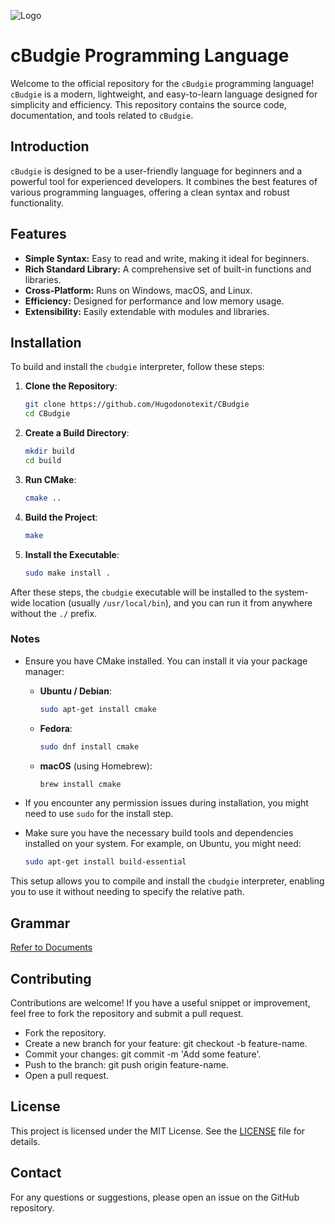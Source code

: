 ![Logo](logo.png)
# cBudgie Programming Language

Welcome to the official repository for the `cBudgie` programming language! `cBudgie` is a modern, lightweight, and easy-to-learn language designed for simplicity and efficiency. This repository contains the source code, documentation, and tools related to `cBudgie`.

## Introduction

`cBudgie` is designed to be a user-friendly language for beginners and a powerful tool for experienced developers. It combines the best features of various programming languages, offering a clean syntax and robust functionality.

## Features

- **Simple Syntax:** Easy to read and write, making it ideal for beginners.
- **Rich Standard Library:** A comprehensive set of built-in functions and libraries.
- **Cross-Platform:** Runs on Windows, macOS, and Linux.
- **Efficiency:** Designed for performance and low memory usage.
- **Extensibility:** Easily extendable with modules and libraries.

## Installation

To build and install the `cbudgie` interpreter, follow these steps:

1. **Clone the Repository**:
    ```sh
    git clone https://github.com/Hugodonotexit/CBudgie
    cd CBudgie
    ```

2. **Create a Build Directory**:
    ```sh
    mkdir build
    cd build
    ```

3. **Run CMake**:
    ```sh
    cmake ..
    ```

4. **Build the Project**:
    ```sh
    make
    ```

5. **Install the Executable**:
    ```sh
    sudo make install .
    ```

After these steps, the `cbudgie` executable will be installed to the system-wide location (usually `/usr/local/bin`), and you can run it from anywhere without the `./` prefix.

### Notes

- Ensure you have CMake installed. You can install it via your package manager:
    - **Ubuntu / Debian**:
        ```sh
        sudo apt-get install cmake
        ```
    - **Fedora**:
        ```sh
        sudo dnf install cmake
        ```
    - **macOS** (using Homebrew):
        ```sh
        brew install cmake
        ```

- If you encounter any permission issues during installation, you might need to use `sudo` for the install step.
- Make sure you have the necessary build tools and dependencies installed on your system. For example, on Ubuntu, you might need:

    ```sh
    sudo apt-get install build-essential
    ```

This setup allows you to compile and install the `cbudgie` interpreter, enabling you to use it without needing to specify the relative path.

## Grammar

[Refer to Documents](./docs/)

## Contributing

Contributions are welcome! If you have a useful snippet or improvement, feel free to fork the repository and submit a pull request.

   - Fork the repository.
   - Create a new branch for your feature: git checkout -b feature-name.
   - Commit your changes: git commit -m 'Add some feature'.
   - Push to the branch: git push origin feature-name.
   - Open a pull request.

## License

This project is licensed under the MIT License. See the [LICENSE](LICENSE) file for details.

## Contact

For any questions or suggestions, please open an issue on the GitHub repository.